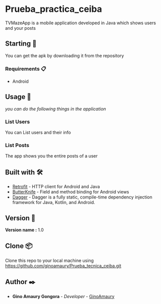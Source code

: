 # Prueba_practica_ceiba

TVMazeApp is a mobile application developed in Java which shows users and your posts

## Starting 🚀

You can get the apk by downloading it from the repository


### Requirements 📋

* Android 

## Usage 📖
_you can do the following things in the application_

### List Users
You can List users and their info

### List Posts
The app shows you the entire posts of a user


## Built with 🛠️

* [Retrofit](https://square.github.io/retrofit/) - HTTP client for Android and Java
* [ButterKnife](https://jakewharton.github.io/butterknife/) - Field and method binding for Android views
* [Dagger](https://dagger.dev/) - Dagger is a fully static, compile-time dependency injection framework for Java, Kotlin, and Android.

## Version 📌

**Version name :** 1.0

## Clone 📦

Clone this repo to your local machine using https://github.com/ginoamaury/Prueba_tecnica_ceiba.git

## Author ✒️
* **Gino Amaury Gongora** - *Developer* - [GinoAmaury](https://github.com/ginoamaury)
